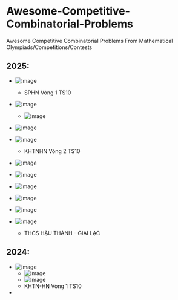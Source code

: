 # Awesome-Competitive-Combinatorial-Problems
Awesome Competitive Combinatorial Problems From Mathematical Olympiads/Competitions/Contests

## 2025:
* ![image](https://github.com/user-attachments/assets/774dd505-653c-4631-bc12-2990c418f138)
  * SPHN Vòng 1 TS10

* ![image](https://github.com/user-attachments/assets/e10d34be-4ac2-4bbd-9b35-2963195651d6)
  * ![image](https://github.com/user-attachments/assets/54aa6777-fe60-4dd8-b1b8-381ae2c2c59d)

* ![image](https://github.com/user-attachments/assets/72d94a3f-5df5-4ccd-ba06-08c264b4cc6a)

* ![image](https://github.com/user-attachments/assets/436a923e-c8f0-4058-9752-9aa95837e4b6)
  * KHTNHN Vòng 2 TS10

* ![image](https://github.com/user-attachments/assets/6f6e0333-b58e-4d2c-ba00-060196dafcb0)

* ![image](https://github.com/user-attachments/assets/c842e678-3654-4313-a530-17528c52edc3)

* ![image](https://github.com/user-attachments/assets/ee644c71-6a38-4f47-8211-5139d3eb3d11)

* ![image](https://github.com/user-attachments/assets/e7f3fdb4-a32a-456e-93bc-0cd7de6aaf94)

* ![image](https://github.com/user-attachments/assets/3709f5fa-f8fe-488a-9cb6-b30e0827135b)

* ![image](https://github.com/user-attachments/assets/61d8794e-477b-4b27-be24-fb9fdbfb258f)
  * THCS HẬU THÀNH - GIAI LẠC

## 2024:
* ![image](https://github.com/user-attachments/assets/62655995-4a8e-491d-a04d-e771a9f07b7a)
  * ![image](https://github.com/user-attachments/assets/12486a87-4355-4b95-9462-d94c7787e947)
  * ![image](https://github.com/user-attachments/assets/af6221c6-a990-4442-abde-8ad788b3bd53)
  * KHTN-HN Vòng 1 TS10
* 



